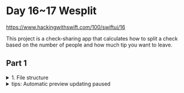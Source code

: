 #  Day 16~17 Wesplit

https://www.hackingwithswift.com/100/swiftui/16


This project is a check-sharing app that calculates how to split a check based on the number of people and how much tip you want to leave. 


## Part 1 
<details><summary>1. File structure</summary>
<p>

1. AppDelegate.swift contains code for managing your app. It used to be common to add code here, but these days it’s quite rare.
2. SceneDelegate.swift contains code for launching one window in your app. This doesn’t do much on iPhone, but on iPad – where users can have multiple instances of your app open at the same time – this is important.
3. ContentView.swift contains the initial user interface (UI) for your program, and is where we’ll be doing all the work in this project.
4. Assets.xcassets is an asset catalog – a collection of pictures that you want to use in your app. You can also add colors here, along with app icons, iMessage stickers, and more.
5. LaunchScreen.storyboard is a visual editor for creating a small piece of UI to show when your app is launching.
6. Info.plist is a collection of special values that describe to the system how your app works – which version it is, which device orientations you support, and more. Things that aren’t code, but are still important.
7. Preview Content is a yellow group, with Preview Assets.xcassets inside – this is another asset catalog, this time specifically for example images you want to use when you’re designing your user interfaces, to give you an idea of how they might look when the program is running.

</p>
</details>
<details><summary> tips: Automatic preview updating paused </summary>
<p>

Tip: 
Very often you’ll find that an error in your code stops Xcode’s canvas from updating – you’ll see something like “Automatic preview updating paused”, and can press Resume to fix it. As you’ll be doing this a lot, let me recommend an important shortcut: `Option+Cmd+p` does the same as clicking Resume.

</p>
</details>
